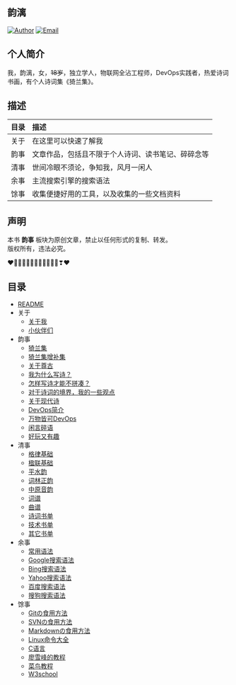 ## 韵漓

[![Author](https://img.shields.io/badge/author-yunli-blue.svg?style=flat-square)](https://yunlihub.com) [![Email](https://img.shields.io/badge/Email%20me-yunlihub@gmail.com-green.svg?style=flat-square)](mailto:yunlihub@gmail.com)

## 个人简介

我，韵漓，女，<s>18岁</s>，独立学人，物联网全沾工程师，DevOps实践者，热爱诗词书画，有个人诗词集《猗兰集》。

## 描述

| 目录 | 描述 |
| :--- | :--- |
| 关于 | 在这里可以快速了解我 |
| 韵事 | 文章作品，包括且不限于个人诗词、读书笔记、碎碎念等 |
| 清事 | 世间冷眼不须论，争知我，风月一闲人 |
| 余事 | 主流搜索引擎的搜索语法 |
| 馀事 | 收集便捷好用的工具，以及收集的一些文档资料 |

## 声明

本书 **韵事** 板块为原创文章，禁止以任何形式的复制、转发。  
版权所有，违法必究。

❤️💛💚💙💜💕💞💓💗💖💘💝❣❤

## 目录

- [README](README.md)
- 关于
  - [关于我](关于/About.md)
  - [小伙伴们](关于/Friends.md)
- 韵事
  - [猗兰集](韵事/01猗兰集.md)
  - [猗兰集增补集](韵事/01猗兰集增补集.md)
  - [关于尊古](韵事/02尊古.md)
  - [我为什么写诗？](韵事/03我为什么写诗？.md)
  - [怎样写诗才能不拼凑？](韵事/04怎样写诗才能不拼凑？.md)
  - [对于诗词的境界，我的一些观点](韵事/05对于诗词的境界，我的一些观点.md)
  - [关于现代诗](韵事/06关于现代诗.md)
  - [DevOps简介](韵事/07DevOps简介.md)
  - [万物皆可DevOps](韵事/08万物皆可DevOps.md)
  - [闲言碎语](韵事/闲言碎语.md)
  - [好玩又有趣](韵事/好玩又有趣.md)
- 清事
  - [格律基础](清事/格律基础.md)
  - [楹联基础](清事/楹联基础.md)
  - [平水韵](https://sou-yun.cn/QR.aspx)
  - [词林正韵](https://sou-yun.cn/QR.aspx?ci=*)
  - [中原音韵](https://sou-yun.cn/zyqr.aspx)
  - [词谱](https://sou-yun.cn/QueryCiTune.aspx)
  - [曲谱](https://sou-yun.cn/QueryQuTune.aspx)
  - [诗词书单](清事/诗词书单.md)
  - [技术书单](清事/技术书单.md)
  - [其它书单](清事/其它书单.md)
- 余事
  - [常用语法](余事/01常用语法.md)
  - [Google搜索语法](余事/02Google搜索语法.md)
  - [Bing搜索语法](余事/03Bing搜索语法.md)
  - [Yahoo搜索语法](余事/04Yahoo搜索语法.md)
  - [百度搜索语法](余事/05百度搜索语法.md)
  - [搜狗搜索语法](余事/06搜狗搜索语法.md)
- 馀事
  - [Gitの食用方法](馀事/01Gitの食用方法.md)
  - [SVNの食用方法](馀事/02SVNの食用方法.md)
  - [Markdownの食用方法](馀事/03Markdownの食用方法.md)
  - [Linux命令大全](https://www.linuxcool.com/)
  - [C语言](http://c.biancheng.net/)
  - [廖雪峰的教程](https://www.liaoxuefeng.com/)
  - [菜鸟教程](https://www.runoob.com/)
  - [W3school](https://www.w3school.com.cn/)